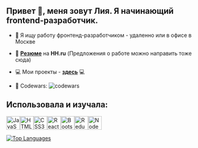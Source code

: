 ## Привет 👋, меня зовут Лия. Я начинающий frontend-разработчик.


* 🔭 Я ищу работу фронтенд-разработчиком - удаленно или в офисе в Москве

* :handshake: <a href="https://hh.ru/applicant/resumes/view?resume=4ee3d3bbff0cdd4aa60039ed1f74376677736b" >**Резюме**</a> на **HH.ru** (Предложения о работе можно направить тоже сюда)

* :computer: Мои проекты - <a href='https://github.com/lialitoskaya?tab=repositories'>**здесь**</a> :computer:

* 🚀 Codewars: <img src="https://www.codewars.com/users/lialitoskaya/badges/small?theme=light" alt="codewars" />

## Использовала и изучала:
<p align="left">
<a href="https://developer.mozilla.org/en-US/docs/Web/JavaScript" target="_blank" rel="noreferrer"><img src="https://raw.githubusercontent.com/danielcranney/readme-generator/main/public/icons/skills/javascript-colored.svg" width="36" height="36" alt="JavaScript" /></a><a href="https://developer.mozilla.org/en-US/docs/Glossary/HTML5" target="_blank" rel="noreferrer"><img src="https://raw.githubusercontent.com/danielcranney/readme-generator/main/public/icons/skills/html5-colored.svg" width="36" height="36" alt="HTML5" /></a><a href="https://www.w3.org/TR/CSS/#css" target="_blank" rel="noreferrer"><img src="https://raw.githubusercontent.com/danielcranney/readme-generator/main/public/icons/skills/css3-colored.svg" width="36" height="36" alt="CSS3" /></a><a href="https://reactjs.org/" target="_blank" rel="noreferrer"><img src="https://raw.githubusercontent.com/danielcranney/readme-generator/main/public/icons/skills/react-colored.svg" width="36" height="36" alt="React" /></a><a href="https://getbootstrap.com/" target="_blank" rel="noreferrer"><img src="https://raw.githubusercontent.com/danielcranney/readme-generator/main/public/icons/skills/bootstrap-colored.svg" width="36" height="36" alt="Bootstrap" /></a><a href="https://redux.js.org/" target="_blank" rel="noreferrer"><img src="https://raw.githubusercontent.com/danielcranney/readme-generator/main/public/icons/skills/redux-colored.svg" width="36" height="36" alt="Redux" /></a><a href="https://nodejs.org/en/" target="_blank" rel="noreferrer"><img src="https://raw.githubusercontent.com/danielcranney/readme-generator/main/public/icons/skills/nodejs-colored.svg" width="36" height="36" alt="NodeJS" /></a>
</p>

<a href="https://github.com/lialitoskaya" align="left"><img src="https://github-readme-stats.vercel.app/api/top-langs/?username=lialitoskaya&langs_count=10&title_color=0891b2&text_color=0f172a&icon_color=10b981&bg_color=ffffff&hide_border=true&locale=en&custom_title=Top%20%Languages" alt="Top Languages" /></a>

